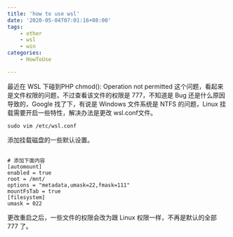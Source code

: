 ```yaml
---
title: 'how to use wsl'
date: '2020-05-04T07:01:16+08:00'
tags:
    - other
    - wsl
    - win
categories:
    - HowToUse

---
```




最近在 WSL 下碰到PHP chmod(): Operation not permitted 这个问题，看起来是文件权限的问题，不过查看该文件的权限是 777，不知道是 Bug 还是什么原因导致的，Google 找了下，有说是 Windows 文件系统是 NTFS 的问题，Linux 挂载需要开启一些特性，解决办法是更改 wsl.conf文件。

```
sudo vim /etc/wsl.conf
```

添加挂载磁盘的一些默认设置。

```

# 添加下面内容
[automount]
enabled = true
root = /mnt/
options = "metadata,umask=22,fmask=111"
mountFsTab = true
[filesystem]
umask = 022

```
更改重启之后，一些文件的权限会改为跟 Linux 权限一样，不再是默认的全部 777 了。



